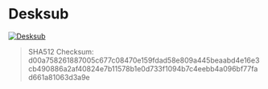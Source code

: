 # Desksub
<a href="#"><img src="https://www.faranevis.com/img/post/desksub.png" title="Desksub" alt="Desksub"></a>
> SHA512 Checksum: d00a758261887005c677c08470e159fdad58e809a445beaabd4e16e3cb490886a2af40824e7b11578b1e0d733f1094b7c4eebb4a096bf77fad661a81063d3a9e 
